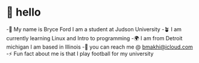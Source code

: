 # 👋 hello
-🙋 My name is Bryce Ford I am a student at Judson University 
-🪴 I am currently learning Linux and Intro to programming
-🌍 I am from Detroit michigan I am based in Illinois
-📖 you can reach me @ bmakhi@icloud.com
-⚡ Fun fact about me is that I play football for my university 
